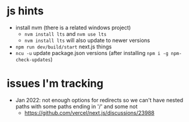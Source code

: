 # js hints

- install nvm (there is a related windows project)
  - `nvm install lts` and `nvm use lts`
  - `nvm install lts` will also update to newer versions
- `npm run dev/build/start` next.js things
- `ncu -u` update package.json versions (after installing `npm i -g npm-check-updates`)

# issues I'm tracking

- Jan 2022: not enough options for redirects so we can't have nested paths with some paths ending in '/' and some not
  - https://github.com/vercel/next.js/discussions/23988
